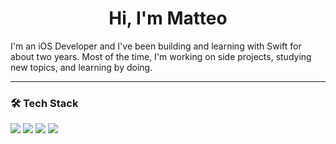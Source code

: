 <h1 align="center">Hi, I'm Matteo</h1>

<p align="left">
  I'm an iOS Developer and I've been building and learning with Swift for about two years.  
  Most of the time, I'm working on side projects, studying new topics, and learning by doing.
</p>

---

### 🛠️ Tech Stack

<p>
  <img src="https://img.shields.io/badge/Xcode-1575F9?style=for-the-badge&logo=xcode&logoColor=white" />
  <img src="https://img.shields.io/badge/Swift-FA7343?style=for-the-badge&logo=swift&logoColor=white" />
  <img src="https://img.shields.io/badge/UIKit-000000?style=for-the-badge&logo=apple&logoColor=white" />
  <img src="https://img.shields.io/badge/SwiftUI-41C0F0?style=for-the-badge&logo=swift&logoColor=white" />
</p>
